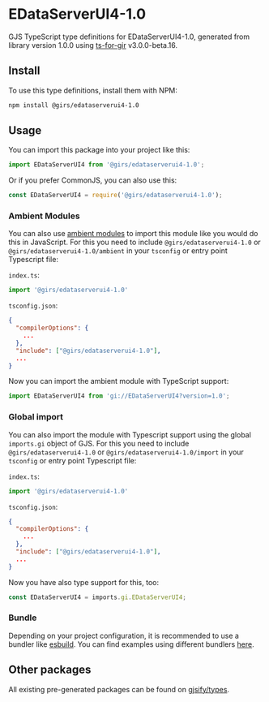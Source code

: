 
# EDataServerUI4-1.0

GJS TypeScript type definitions for EDataServerUI4-1.0, generated from library version 1.0.0 using [ts-for-gir](https://github.com/gjsify/ts-for-gir) v3.0.0-beta.16.

## Install

To use this type definitions, install them with NPM:
```bash
npm install @girs/edataserverui4-1.0
```

## Usage

You can import this package into your project like this:
```ts
import EDataServerUI4 from '@girs/edataserverui4-1.0';
```

Or if you prefer CommonJS, you can also use this:
```ts
const EDataServerUI4 = require('@girs/edataserverui4-1.0');
```

### Ambient Modules

You can also use [ambient modules](https://github.com/gjsify/ts-for-gir/tree/main/packages/cli#ambient-modules) to import this module like you would do this in JavaScript.
For this you need to include `@girs/edataserverui4-1.0` or `@girs/edataserverui4-1.0/ambient` in your `tsconfig` or entry point Typescript file:

`index.ts`:
```ts
import '@girs/edataserverui4-1.0'
```

`tsconfig.json`:
```json
{
  "compilerOptions": {
    ...
  },
  "include": ["@girs/edataserverui4-1.0"],
  ...
}
```

Now you can import the ambient module with TypeScript support: 

```ts
import EDataServerUI4 from 'gi://EDataServerUI4?version=1.0';
```


### Global import

You can also import the module with Typescript support using the global `imports.gi` object of GJS.
For this you need to include `@girs/edataserverui4-1.0` or `@girs/edataserverui4-1.0/import` in your `tsconfig` or entry point Typescript file:

`index.ts`:
```ts
import '@girs/edataserverui4-1.0'
```

`tsconfig.json`:
```json
{
  "compilerOptions": {
    ...
  },
  "include": ["@girs/edataserverui4-1.0"],
  ...
}
```

Now you have also type support for this, too:

```ts
const EDataServerUI4 = imports.gi.EDataServerUI4;
```

### Bundle

Depending on your project configuration, it is recommended to use a bundler like [esbuild](https://esbuild.github.io/). You can find examples using different bundlers [here](https://github.com/gjsify/ts-for-gir/tree/main/examples).

## Other packages

All existing pre-generated packages can be found on [gjsify/types](https://github.com/gjsify/types).

